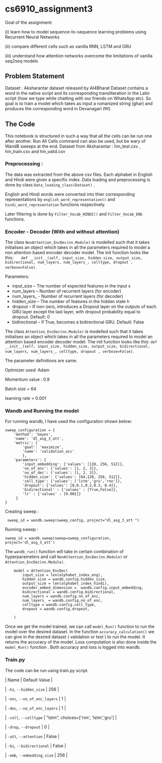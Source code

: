# cs6910_assignment3
Goal of the assignment:

(i) learn how to model sequence-to-sequence learning problems using Recurrent Neural Networks

(ii) compare different cells such as vanilla RNN, LSTM and GRU 

(iii) understand how attention networks overcome the limitations of vanilla seq2seq models

## Problem Statement
Dataset :  Aksharantar dataset released by AI4Bharat
Dataset contains a word in the native script and its corresponding transliteration in the Latin script (how we type while chatting with our friends on WhatsApp etc). 
So goal is to train a model which takes as input a romanized string (ghar) and produces the corresponding word in Devanagari (घर). 

## The Code
This notebook is structured in such a way that all the cells can be run one after another. Run All Cells command can also be used, but be wary of WandB sweeps at the end.
Dataset from Aksharantar : hin_test.csv , hin_train.csv and hin_valid.csv

### Preprocessing :
The data was extracted from the above csv files. Each alphabet in English and Hindi were given a specific index. Data loading and preprocessing is done by class `Data_loading_class(Dataset)` . 

English and Hindi words were converted into thier corresponding representations by `english_word_representation()` and `hindi_word_representation` functions respectively. 

Later filtering is done by `Filter_Vocab_HINDI()` and `Filter_Vocab_ENG` functions.

### Encoder - Decoder (With and without attention)
The class `NonAttention_EncDec(nn.Module)` is modelled such that it takes initialises an object which takes in all the parameters required to model a non attention based encoder decoder model. The init function looks like this: `    def __init__(self, input_size, hidden_size, output_size, bidirectional, num_layers, num_layers_, celltype, dropout , verbose=False) `.

Parameters:
- input_size – The number of expected features in the input x
- num_layers – Number of recurrent layers (for encoder)
- num_layers_ - Number of recurrent layers (for decoder)
- hidden_size – The number of features in the hidden state h
- dropout – If non-zero, introduces a Dropout layer on the outputs of each GRU layer except the last layer, with dropout probability equal to dropout. Default: 0
- bidirectional – If True, becomes a bidirectional GRU. Default: False

The class `Attention_EncDec(nn.Module)` is modelled such that it takes initialises an object which takes in all the parameters required to model an attention based encoder decoder model. The init function looks like this: ` def __init__(self, input_size, hidden_size, output_size, bidirectional, num_layers, num_layers_, celltype, dropout , verbose=False) `.

The parameter definitions are same.

Optimizer used: Adam

Momentum value : 0.9

Batch size = 64

learning rate = 0.001



### Wandb and Running the model

For running wandb, I have used the configuration shown below:
```
sweep_configuration = {
    'method': 'bayes',
    'name': 'dl_asg_3_att',
    'metric': {
        'goal': 'maximize', 
        'name': 'validation_acc'
        },
    'parameters': {
        'input_embedding': {'values': [128, 256, 512]},
        'no_of_enc': {'values': [1, 2, 3]},
        'no_of_dec': {'values': [1, 2, 3]},
        'hidden_size': {'values': [64,128, 256, 512]},
        'cell_type': {'values': ['lstm','gru','rnn']},
        'dropout': {'values': [0,0.1,0.2,0.3, 0.4]},
        'bidirectional' : {'values' : [True,False]},
        'lr' : {'values' : [0.001]}
     }
}
```
Creating sweep :

` sweep_id = wandb.sweep(sweep_config, project="dl_asg_3_att ")`  

Running sweep : 

`sweep_id = wandb.sweep(sweep=sweep_configuration, project='dl_asg_3_att')`

The `wandb_run()` function will take in certain combination of hyperparameters and call `NonAttention_EncDec(nn.Module)` or `Attention_EncDec(nn.Module)`. 

```
    model = Attention_EncDec(   
        input_size = len(alphabet_index_eng),
        hidden_size = wandb.config.hidden_size, 
        output_size = len(alphabet_index_hindi),
        encoder_embed_dimension =  wandb.config.input_embedding, 
        bidirectional = wandb.config.bidirectional,
        num_layers = wandb.config.no_of_enc,
        num_layers_ = wandb.config.no_of_enc,
        celltype = wandb.config.cell_type, 
        dropout = wandb.config.dropout, 

    )
```
Once we get the model trained, we can call `model_Run()` function to run the model over the desired dataset. In the function `accuracy_calculation()` we can give in the desired dataset ( validation or test ) to run the model. It returns the accuracy of the model. Loss computation is also done inside the `model_Run()` function . Both accuracy and loss is logged into wandb. 

### Train.py
The code can be run using train.py script.


| Name | Default Value |

| `-hz`, `--hidden_size` | 256 |

| `-enc`, `--no_of_enc_layers` | 1 |

| `-dec`, `--no_of_enc_layers` | 1 |

| `-cell`, `--celltype` | "lstm", choices=['rnn', 'lstm','gru'] |

| `-drop`, `--dropout` | 0 |

| `-att`, `--attention` | False |

| `-bi`, `--bidirectional` | False |

| `-emb`, `--embedding_size` | 256 |






